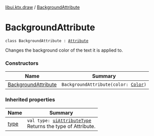 [libui.ktx.draw](../README.md) / [BackgroundAttribute](README.md)

# BackgroundAttribute

`class BackgroundAttribute : `[`Attribute`](../-attribute/README.md)

Changes the background color of the text it is applied to.

### Constructors

| Name | Summary |
|---|---|
| [BackgroundAttribute](-background-attribute.md) | `BackgroundAttribute(color: `[`Color`](../-color/README.md)`)` |

### Inherited properties

| Name | Summary |
|---|---|
| [type](../-attribute/type.md) | `val type: `[`uiAttributeType`](../../libui/ui-attribute-type.md)<br>Returns the type of Attribute. |
